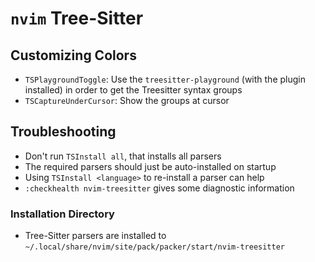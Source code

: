 # `nvim` Tree-Sitter

## Customizing Colors

- `TSPlaygroundToggle`: Use the `treesitter-playground` (with the plugin installed) in order to get the Treesitter syntax groups
- `TSCaptureUnderCursor`: Show the groups at cursor

## Troubleshooting

- Don't run `TSInstall all`, that installs all parsers
- The required parsers should just be auto-installed on startup
- Using `TSInstall <language>` to re-install a parser can help
- `:checkhealth nvim-treesitter` gives some diagnostic information

### Installation Directory

- Tree-Sitter parsers are installed to `~/.local/share/nvim/site/pack/packer/start/nvim-treesitter`
